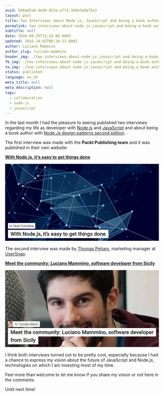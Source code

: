 ```yaml
---
uuid: b68a45ad-ded6-453a-a773-3e0e5a9a75e3
layout: post
title: Two Interviews about Node.js, JavaScript and being a book author
permalink: two-interviews-about-node-js-javascript-and-being-a-book-author/
subtitle: null
date: 2016-09-25T13:24:08.000Z
updated: 2016-10-02T08:24:23.000Z
author: Luciano Mammino
author_slug: luciano-mammino
header_img: ./two-interviews-about-node-js-javascript-and-being-a-book-author.jpg
fb_img: ./two-interviews-about-node-js-javascript-and-being-a-book-author-fb.png
tw_img: ./two-interviews-about-node-js-javascript-and-being-a-book-author-tw.png
status: published
language: en_US
meta_title: null
meta_description: null
tags:
  - collaboration
  - node-js
  - javascript
---
```


In the last month I had the pleasure to seeing published two interviews regarding my life as developer with [Node.js](/tag/node-js) and [JavaScript](/tag/javascript) and about being a book author with [Node.Js design patterns second edition](https://www.nodejsdesignpatterns.com).

The first interview was made with the **Packt Publishing team** and it was published in their own website:

**[With Node.js, it’s easy to get things done](https://www.packtpub.com/books/content/nodejs-its-easy-get-things-done)**

[![With Node.js, it’s easy to get things done interview image](./nodejs-its-easy-get-things-done-packt-interview-luciano-mammino.png)](https://www.packtpub.com/books/content/nodejs-its-easy-get-things-done)

The second interview was made by [Thomas Peham](https://twitter.com/tompeham), marketing manager at [UserSnap](http://usersnap.com/blog/):

**[Meet the community: Luciano Mammino, software developer from Sicily](http://usersnap.com/blog/developer-community-luciano-mammino/)**

[![Meet the community: Luciano Mammino, software developer from Sicily interview image](./developer-community-luciano-mammino-usersnap-interview.png)](http://usersnap.com/blog/developer-community-luciano-mammino/)

I think both interviews turned out to be pretty cool, especially because I had a chance to express my vision about the future of JavaScript and Node.js, technologies on which I am investing most of my time.

Feel more than welcome to let me know if you share my vision or not here in the comments.

Until next time!

